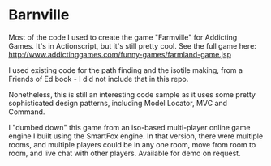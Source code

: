 # Barnville
Most of the code I used to create the game "Farmville" for Addicting Games. It's in Actionscript, but it's still pretty cool. See the full game here: http://www.addictinggames.com/funny-games/farmland-game.jsp

I used existing code for the path finding and the isotile making, from a Friends of Ed book - I did not include that in this repo.

Nonetheless, this is still an interesting code sample as it uses some pretty sophisticated design patterns, including Model Locator, MVC and Command.

I "dumbed down" this game from an iso-based multi-player online game engine I built using the SmartFox engine. In that version, there were multiple rooms, and multiple players could be in any one room, move from room to room, and live chat with other players. Available for demo on request.
